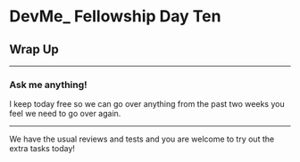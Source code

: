 # DevMe_ Fellowship Day Ten
## Wrap Up

---

### Ask me anything!

I keep today free so we can go over anything from the past two weeks you feel we need to go over again.

---

We have the usual reviews and tests and you are welcome to try out the extra tasks today!

